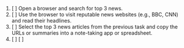 1. [ ] Open a browser and search for top 3 news.
2. [ ] Use the browser to visit reputable news websites (e.g., BBC, CNN) and read their headlines.
3. [ ] Select the top 3 news articles from the previous task and copy the URLs or summaries into a note-taking app or spreadsheet.
4. [ ] [ ]